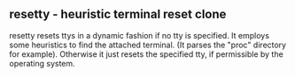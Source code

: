 ## resetty - heuristic terminal reset clone
resetty resets ttys in a dynamic fashion if no tty is specified. It
employs some heuristics to find the attached terminal. (It parses the
"proc" directory for example). Otherwise it just resets the specified
tty, if permissible by the operating system.
